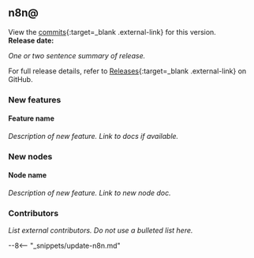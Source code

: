 <!--
# How to use this template

1. Make a new branch, including the release number in the name. For example: 0.190.0-release-note
2. Copy the template into the top of the release note file: https://github.com/n8n-io/n8n-docs/blob/main/docs/reference/release-notes.md (don't copy this comment).
3. Add the link to the GitHub change comparison. For example: https://github.com/n8n-io/n8n/compare/n8n@0.189.1...n8n@0.190.0 You can find this link from the GitHub changelog doc: https://github.com/n8n-io/n8n/blob/master/CHANGELOG.md
4. Placeholder text is in <>. Make sure to replace it! 
5. Refer to the GitHub changelog to help get started: https://github.com/n8n-io/n8n/blob/master/CHANGELOG.md For minor changes, you may be able to copy directly from that changelog. For larger features, or if anything is unclear, do some research and add more detail.

Make sure to refer to the style guide: https://github.com/n8n-io/n8n-docs/wiki
You can find more info on working with the docs project in the README: https://github.com/n8n-io/n8n-docs/blob/main/README.md

-->


## n8n@<version-number>

View the [commits](<url for GitHub's 'Comparing changes' view, comparing this release to the previous one>){:target=_blank .external-link} for this version.<br />
**Release date:** <yyyy-MM-dd>

_One or two sentence summary of release._

For full release details, refer to [Releases](https://github.com/n8n-io/n8n/releases){:target=_blank .external-link} on GitHub.

<!-- if this release contains breaking changes, include the breaking changes warning 

!!! warning "Breaking changes"
    Please note that this version contains a breaking change. The minimum Node.js version is now v16. You can read more about it [here](https://github.com/n8n-io/n8n/blob/master/packages/cli/BREAKING-CHANGES.md#02230){:target=_blank .external-link}.

-->

<!--  Explain the different versions. This note should go on both the latest and next versions, and be updated as the version status updates. For the next version, add: "Use the next version to try n8n's newest features, and to help test 

!!! note "<Latest/Next> version"
	This is the <Latest/Next> version. n8n recommends using the latest version. The next version may be unstable. To report issues, use the [forum](https://community.n8n.io/c/questions/12){:target=_blank .external-link}.

-->
	
### New features

<!-- Use the new feature box for major new features. 
This section should only contain new features that are likely to interest users -->

<div class="n8n-new-features" markdown>

#### Feature name

_Description of new feature. Link to docs if available._

</div>


### New nodes

<div class="n8n-new-features" markdown>

#### Node name

_Description of new feature. Link to new node doc._

</div>


### Contributors

_List external contributors. Do not use a bulleted list here._

<!-- Include the "how to update" snippet. Remove it from any previous versions. -->
--8<-- "_snippets/update-n8n.md"


